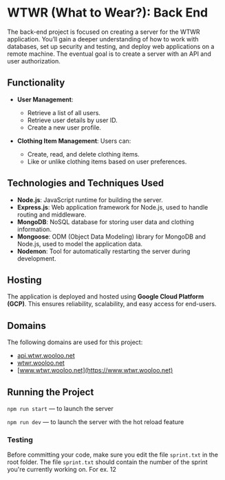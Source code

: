 # WTWR (What to Wear?): Back End

The back-end project is focused on creating a server for the WTWR application. You’ll gain a deeper understanding of how to work with databases, set up security and testing, and deploy web applications on a remote machine. The eventual goal is to create a server with an API and user authorization.

## Functionality

- **User Management**:

  - Retrieve a list of all users.
  - Retrieve user details by user ID.
  - Create a new user profile.

- **Clothing Item Management**: Users can:
  - Create, read, and delete clothing items.
  - Like or unlike clothing items based on user preferences.

## Technologies and Techniques Used

- **Node.js**: JavaScript runtime for building the server.
- **Express.js**: Web application framework for Node.js, used to handle routing and middleware.
- **MongoDB**: NoSQL database for storing user data and clothing information.
- **Mongoose**: ODM (Object Data Modeling) library for MongoDB and Node.js, used to model the application data.
- **Nodemon**: Tool for automatically restarting the server during development.

## Hosting

The application is deployed and hosted using **Google Cloud Platform (GCP)**. This ensures reliability, scalability, and easy access for end-users.  

## Domains

The following domains are used for this project:

- [api.wtwr.wooloo.net](https://api.wtwr.wooloo.net)
- [wtwr.wooloo.net](https://wtwr.wooloo.net)
- [www.wtwr.wooloo.net](https://www.wtwr.wooloo.net)


## Running the Project

`npm run start` — to launch the server

`npm run dev` — to launch the server with the hot reload feature

### Testing

Before committing your code, make sure you edit the file `sprint.txt` in the root folder. The file `sprint.txt` should contain the number of the sprint you're currently working on. For ex. 12

